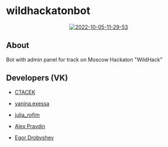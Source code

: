 # wildhaсkatonbot

<p align="center">
      <a href="https://ibb.co/17WX1vP"><img src="https://i.ibb.co/17WX1vP/2022-10-05-11-29-53.jpg" alt="2022-10-05-11-29-53" border="0"></a>
</p>


## About

Bot with admin panel for track on Moscow Hackaton "WildHack"


## Developers (VK)

- [CTACEK](https://vk.com/mr_stas_yudov)

- [yanina.exessa](https://vk.com/yanina.exessa)

- [julia_rofim](https://vk.com/julia_rofim)

- [Alex Pravdin](https://vk.com/sanya.bog.batya)

- [Egor Drobyshev](https://vk.com/egordrobyshev)

